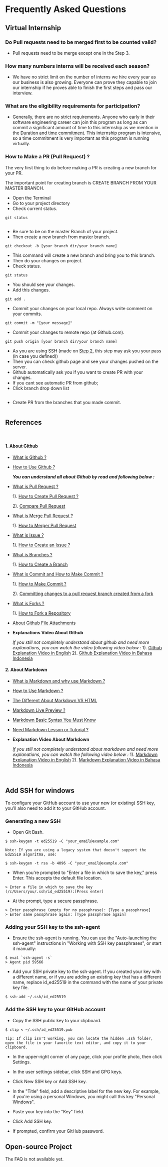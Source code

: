 # Frequently Asked Questions

## Virtual Internship

### Do Pull requests need to be merged first to be counted valid?

- Pull requests need to be merge except one in the Step 3.

### How many numbers interns will be received each season?

- We have no strict limit on the number of interns we hire every year as our business is also growing. Everyone can prove they capable to join our internship if he proves able to finish the first steps and pass our interview.

### What are the eligibility requirements for participation?

- Generally, there are no strict requirements. Anyone who early in their software engineering career can join this program as long as can commit a significant amount of time to this internship as we mention in the [Duration and time commitment](internship.md#Duration_and_time_commitment). This internship program is intensive, so a time commitment is very important as this program is running virtually.

### How to Make a PR (Pull Request) ?

The very first thing to do before making a PR is creating a new branch for your PR.

The important point for creating branch is CREATE BRANCH FROM YOUR MASTER BRANCH.

- Open the Terminal
- Go to your project directory
- Check current status.

```
git status
```

<img src=images/Branch-image.png alt class="img-responsive img-thumbnail"/>

- Be sure to be on the master Branch of your project.
- Then create a new branch from master branch.

```
git checkout -b [your branch dir/your branch name]
```

- This command will create a new branch and bring you to this branch.
- Then do your changes on project.
- Check status.

```
git status
```

- You should see your changes.
- Add this changes.

```
git add .
```

- Commit your changes on your local repo. Always write comment on your commits.

```
git commit -m "[your message]"
```

- Commit your changes to remote repo (at Github.com).

```
git push origin [your branch dir/your branch name]

```

- As you are using SSH (made on [Step 2](https://open-source.kulkul.tech/en_ID/#!pages/internship.md#Step_2_-_Learn_how_to_use_SSH), this step may ask you your pass (in case you defined))
- Then you can check github page and see your changes pushed on the server.
- Github automatically ask you if you want to create PR with your changes.
- If you cant see automatic PR from github;
- Click branch drop down list

<img src=images/Branch-list-image.png alt class="img-responsive img-thumbnail"/>

- Create PR from the branches that you made commit.

<img src=images/Branch-pr.png alt class="img-responsive img-thumbnail"/>

<br />

## References

<br>

#### 1. About Github

- [What is Github ?](https://guides.github.com/activities/hello-world/#what)

- [How to Use Github ?](https://guides.github.com/activities/hello-world/)

  **_You can understand all about Github by read and following below :_**

- [What is Pull Request ?](https://docs.github.com/en/github/collaborating-with-issues-and-pull-requests/about-pull-requests)

  1). [How to Create Pull Request ? ](https://docs.github.com/en/github/collaborating-with-issues-and-pull-requests/creating-a-pull-request)

  2). [Compare Pull Request](https://opensource.com/article/19/7/create-pull-request-github)

- [What is Merge Pull Request ?](https://docs.github.com/en/github/collaborating-with-issues-and-pull-requests/merging-a-pull-request)

  1). [How to Merger Pull Request](https://guides.github.com/activities/hello-world/#merge)

- [What is Issue ?](https://guides.github.com/features/issues/#:~:text=Issues%20are%20a%20great%20way,own%20section%20in%20every%20repository)

  1). [How to Create an Issue ?](https://docs.github.com/en/github/managing-your-work-on-github/creating-an-issue)

- [What is Branches ?](https://docs.github.com/en/github/collaborating-with-issues-and-pull-requests/about-branches)

  1). [How to Create a Branch](https://guides.github.com/activities/hello-world/#branch)

- [What is Commit and How to Make Commit ?](https://guides.github.com/activities/hello-world/#commit)

  1). [How to Make Commit ?](https://guides.github.com/activities/hello-world/#commit)

  2). [Committing changes to a pull request branch created from a fork](https://docs.github.com/en/github/collaborating-with-issues-and-pull-requests/committing-changes-to-a-pull-request-branch-created-from-a-fork)

- [What is Forks ?](https://docs.github.com/en/github/collaborating-with-issues-and-pull-requests/working-with-forks)

  1). [How to Fork a Repository](https://docs.github.com/en/github/getting-started-with-github/fork-a-repo)

- [About Github File Attachments](https://docs.github.com/en/github/managing-your-work-on-github/file-attachments-on-issues-and-pull-requests)

- **Explanations Video About Github**

  _If you still not completely understand about github and need more explanations, you can watch the video following video below :_
  1). [Github Explanation Video in English](https://www.youtube.com/watch?v=RGOj5yH7evk)
  2). [Github Explanation Video in Bahasa Indonesia](https://www.youtube.com/watch?v=lTMZxWMjXQU&list=PLFIM0718LjIVknj6sgsSceMqlq242-jNf)

#### 2. About Markdown

- [What is Markdown and why use Markdown ?](https://www.markdownguide.org/getting-started/)

- [How to Use Markdown ?](https://www.markdowntutorial.com/)

- [The Different About Markdown VS HTML](https://www.thebrain.com/blog/markdown-vs-html)

- [Markdown Live Preview ?](https://markdownlivepreview.com/)

- [Markdown Basic Syntax You Must Know](https://www.markdownguide.org/basic-syntax/)

- [Need Markdown Lesson or Tutorial ?](https://commonmark.org/help/tutorial/)

- **Explanation Video About Markdown**

  _If you still not completely understand about markdown and need more explanations, you can watch the following video below :_
  1). [Markdown Explanation Video in English](https://www.youtube.com/watch?v=eJojC3lSkwg)
  2). [Markdown Explanation Video in Bahasa Indonesia](https://www.youtube.com/watch?v=5fgOUT4idvU)

<br>

## Add SSH for windows

To configure your GitHub account to use your new (or existing) SSH key, you'll also need to add it to your GitHub account.

### Generating a new SSH

- Open Git Bash.

```
$ ssh-keygen -t ed25519 -C "your_email@example.com"

Note: If you are using a legacy system that doesn't support the Ed25519 algoritma, use:

$ ssh-keygen -t rsa -b 4096 -C "your_email@example.com"
```

- When you're prompted to "Enter a file in which to save the key," press Enter. This accepts the default file location.

```
> Enter a file in which to save the key (/c/Users/you/.ssh/id_ed25519):[Press enter]
```

- At the prompt, type a secure passphrase.

```
> Enter passphrase (empty for no passphrase): [Type a passphrase]
> Enter same passphrase again: [Type passphrase again]
```

### Adding your SSH key to the ssh-agent

- Ensure the ssh-agent is running. You can use the "Auto-launching the ssh-agent" instructions in "Working with SSH key passphrases", or start it manually:

```
$ eval `ssh-agent -s`
> Agent pid 59566
```

- Add your SSH private key to the ssh-agent. If you created your key with a different name, or if you are adding an existing key that has a different name, replace id_ed25519 in the command with the name of your private key file.

```
$ ssh-add ~/.ssh/id_ed25519
```

### Add the SSH key to your GitHub account

- Copy the SSH public key to your clipboard.

```
$ clip < ~/.ssh/id_ed25519.pub

Tip: If clip isn't working, you can locate the hidden .ssh folder, open the file in your favorite text editor, and copy it to your clipboard.
```

- In the upper-right corner of any page, click your profile photo, then click Settings.

- In the user settings sidebar, click SSH and GPG keys.

- Click New SSH key or Add SSH key.

- In the "Title" field, add a descriptive label for the new key. For example, if you're using a personal Windows, you might call this key "Personal Windows".

- Paste your key into the "Key" field.

- Click Add SSH key.

- If prompted, confirm your GitHub password.

## Open-source Project

The FAQ is not available yet.
